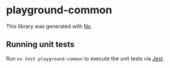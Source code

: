 # playground-common

This library was generated with [Nx](https://nx.dev).

## Running unit tests

Run `nx test playground-common` to execute the unit tests via [Jest](https://jestjs.io).
